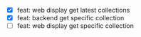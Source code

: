 - [x] feat: web display get latest collections
- [x] feat: backend get specific collection
- [ ] feat: web display get specific collection
